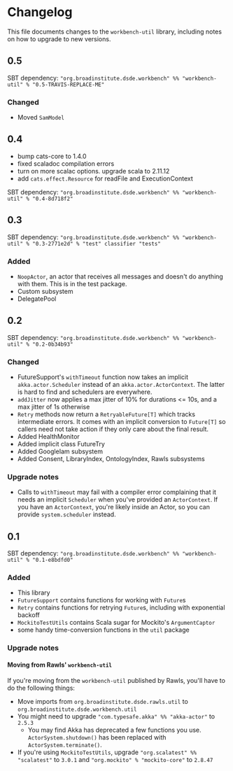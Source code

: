 # Changelog

This file documents changes to the `workbench-util` library, including notes on how to upgrade to new versions.

## 0.5

SBT dependency: `"org.broadinstitute.dsde.workbench" %% "workbench-util" % "0.5-TRAVIS-REPLACE-ME"`

### Changed
- Moved `SamModel`

## 0.4
- bump cats-core to 1.4.0
- fixed scaladoc compilation errors
- turn on more scalac options. upgrade scala to 2.11.12
- add `cats.effect.Resource` for readFile and ExecutionContext

SBT dependency: `"org.broadinstitute.dsde.workbench" %% "workbench-util" % "0.4-8d718f2"`

## 0.3

SBT dependency: `"org.broadinstitute.dsde.workbench" %% "workbench-util" % "0.3-2771e2d" % "test" classifier "tests"`


### Added

- `NoopActor`, an actor that receives all messages and doesn't do anything with them. This is in the test package.
- Custom subsystem
- DelegatePool

## 0.2

SBT dependency: `"org.broadinstitute.dsde.workbench" %% "workbench-util" % "0.2-0b34b93"`

### Changed

- FutureSupport's `withTimeout` function now takes an implicit `akka.actor.Scheduler` instead of an `akka.actor.ActorContext`. The latter is hard to find and schedulers are everywhere.
- `addJitter` now applies a max jitter of 10% for durations <= 10s, and a max jitter of 1s otherwise
- `Retry` methods now return a `RetryableFuture[T]` which tracks intermediate errors. It comes with an implicit conversion to `Future[T]` so callers need not take action if they only care about the final result.
- Added HealthMonitor
- Added implicit class FutureTry
- Added GoogleIam subsystem
- Added Consent, LibraryIndex, OntologyIndex, Rawls subsystems

### Upgrade notes

- Calls to `withTimeout` may fail with a compiler error complaining that it needs an implicit `Scheduler` when you've provided an `ActorContext`. If you have an `ActorContext`, you're likely inside an Actor, so you can provide `system.scheduler` instead.

## 0.1

SBT dependency: `"org.broadinstitute.dsde.workbench" %% "workbench-util" % "0.1-e8bdfd0"`

### Added

- This library
- `FutureSupport` contains functions for working with `Future`s
- `Retry` contains functions for retrying `Future`s, including with exponential backoff
- `MockitoTestUtils` contains Scala sugar for Mockito's `ArgumentCaptor`
- some handy time-conversion functions in the `util` package

### Upgrade notes

#### Moving from Rawls' `workbench-util`

If you're moving from the `workbench-util` published by Rawls, you'll have to do the following things:

- Move imports from `org.broadinstitute.dsde.rawls.util` to `org.broadinstitute.dsde.workbench.util`
- You might need to upgrade `"com.typesafe.akka" %% "akka-actor"` to `2.5.3`
    - You may find Akka has deprecated a few functions you use. `ActorSystem.shutdown()` has been replaced with `ActorSystem.terminate()`.
- If you're using `MockitoTestUtils`, upgrade `"org.scalatest" %% "scalatest"` to `3.0.1` and `"org.mockito" % "mockito-core"` to `2.8.47`
